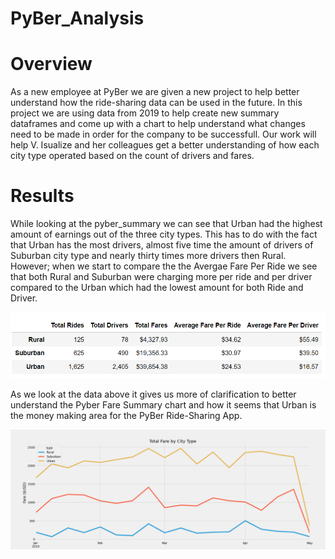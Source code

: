 # PyBer_Analysis

# Overview
As a new employee at PyBer we are given a new project to help better understand how the ride-sharing data can be used in the future. In this project we are using data from 2019 to help create new summary dataframes and come up with a chart to help understand what changes need to be made in order for the company to be successfull. Our work will help V. Isualize and her colleagues get a better understanding of how each city type operated based on the count of drivers and fares. 

# Results

While looking at the pyber_summary we can see that Urban had the highest amount of earnings out of the three city types. This has to do with the fact that Urban has the most drivers, almost five time the amount of drivers of Suburban city type and nearly thirty times more drivers then Rural. However; when we start to compare the the Avergae Fare Per Ride we see that both Rural and Suburban were charging more per ride and per driver compared to the Urban which had the lowest amount for both Ride and Driver. 

![Code1](Analysis/Pyber_charge.png)

As we look at the data above it gives us more of clarification to better understand the Pyber Fare Summary chart and how it seems that Urban is the money making area for the PyBer Ride-Sharing App.

![Code1](Analysis/PyBer_fare_summary.png)